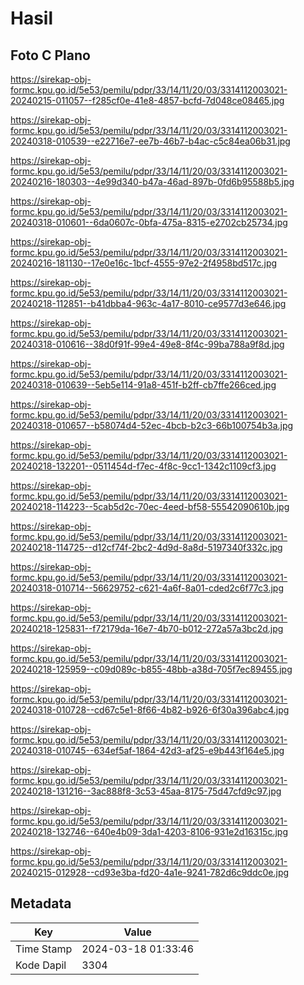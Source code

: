 # Hasil

## Foto C Plano

https://sirekap-obj-formc.kpu.go.id/5e53/pemilu/pdpr/33/14/11/20/03/3314112003021-20240215-011057--f285cf0e-41e8-4857-bcfd-7d048ce08465.jpg

https://sirekap-obj-formc.kpu.go.id/5e53/pemilu/pdpr/33/14/11/20/03/3314112003021-20240318-010539--e22716e7-ee7b-46b7-b4ac-c5c84ea06b31.jpg

https://sirekap-obj-formc.kpu.go.id/5e53/pemilu/pdpr/33/14/11/20/03/3314112003021-20240216-180303--4e99d340-b47a-46ad-897b-0fd6b95588b5.jpg

https://sirekap-obj-formc.kpu.go.id/5e53/pemilu/pdpr/33/14/11/20/03/3314112003021-20240318-010601--6da0607c-0bfa-475a-8315-e2702cb25734.jpg

https://sirekap-obj-formc.kpu.go.id/5e53/pemilu/pdpr/33/14/11/20/03/3314112003021-20240216-181130--17e0e16c-1bcf-4555-97e2-2f4958bd517c.jpg

https://sirekap-obj-formc.kpu.go.id/5e53/pemilu/pdpr/33/14/11/20/03/3314112003021-20240218-112851--b41dbba4-963c-4a17-8010-ce9577d3e646.jpg

https://sirekap-obj-formc.kpu.go.id/5e53/pemilu/pdpr/33/14/11/20/03/3314112003021-20240318-010616--38d0f91f-99e4-49e8-8f4c-99ba788a9f8d.jpg

https://sirekap-obj-formc.kpu.go.id/5e53/pemilu/pdpr/33/14/11/20/03/3314112003021-20240318-010639--5eb5e114-91a8-451f-b2ff-cb7ffe266ced.jpg

https://sirekap-obj-formc.kpu.go.id/5e53/pemilu/pdpr/33/14/11/20/03/3314112003021-20240318-010657--b58074d4-52ec-4bcb-b2c3-66b100754b3a.jpg

https://sirekap-obj-formc.kpu.go.id/5e53/pemilu/pdpr/33/14/11/20/03/3314112003021-20240218-132201--0511454d-f7ec-4f8c-9cc1-1342c1109cf3.jpg

https://sirekap-obj-formc.kpu.go.id/5e53/pemilu/pdpr/33/14/11/20/03/3314112003021-20240218-114223--5cab5d2c-70ec-4eed-bf58-55542090610b.jpg

https://sirekap-obj-formc.kpu.go.id/5e53/pemilu/pdpr/33/14/11/20/03/3314112003021-20240218-114725--d12cf74f-2bc2-4d9d-8a8d-5197340f332c.jpg

https://sirekap-obj-formc.kpu.go.id/5e53/pemilu/pdpr/33/14/11/20/03/3314112003021-20240318-010714--56629752-c621-4a6f-8a01-cded2c6f77c3.jpg

https://sirekap-obj-formc.kpu.go.id/5e53/pemilu/pdpr/33/14/11/20/03/3314112003021-20240218-125831--f72179da-16e7-4b70-b012-272a57a3bc2d.jpg

https://sirekap-obj-formc.kpu.go.id/5e53/pemilu/pdpr/33/14/11/20/03/3314112003021-20240218-125959--c09d089c-b855-48bb-a38d-705f7ec89455.jpg

https://sirekap-obj-formc.kpu.go.id/5e53/pemilu/pdpr/33/14/11/20/03/3314112003021-20240318-010728--cd67c5e1-8f66-4b82-b926-6f30a396abc4.jpg

https://sirekap-obj-formc.kpu.go.id/5e53/pemilu/pdpr/33/14/11/20/03/3314112003021-20240318-010745--634ef5af-1864-42d3-af25-e9b443f164e5.jpg

https://sirekap-obj-formc.kpu.go.id/5e53/pemilu/pdpr/33/14/11/20/03/3314112003021-20240218-131216--3ac888f8-3c53-45aa-8175-75d47cfd9c97.jpg

https://sirekap-obj-formc.kpu.go.id/5e53/pemilu/pdpr/33/14/11/20/03/3314112003021-20240218-132746--640e4b09-3da1-4203-8106-931e2d16315c.jpg

https://sirekap-obj-formc.kpu.go.id/5e53/pemilu/pdpr/33/14/11/20/03/3314112003021-20240215-012928--cd93e3ba-fd20-4a1e-9241-782d6c9ddc0e.jpg


## Metadata

| Key        | Value               |
| ---------- | ------------------- |
| Time Stamp | 2024-03-18 01:33:46 |
| Kode Dapil | 3304                |




